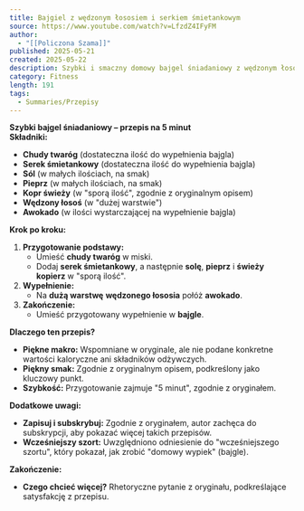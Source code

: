 ```yaml
---
title: Bajgiel z wędzonym łososiem i serkiem śmietankowym
source: https://www.youtube.com/watch?v=LfzdZ4IFyFM
author:
  - "[[Policzona Szama]]"
published: 2025-05-21
created: 2025-05-22
description: Szybki i smaczny domowy bajgel śniadaniowy z wędzonym łososiem, awokado i serek śmietankowy, przygotowany w 5 minut.
category: Fitness
length: 191
tags:
  - Summaries/Przepisy
---
```



**Szybki bajgel śniadaniowy – przepis na 5 minut**  
**Składniki:**  
- **Chudy twaróg** (dostateczna ilość do wypełnienia bajgla)  
- **Serek śmietankowy** (dostateczna ilość do wypełnienia bajgla)  
- **Sól** (w małych ilościach, na smak)  
- **Pieprz** (w małych ilościach, na smak)  
- **Kopr świeży** (w "sporą ilość", zgodnie z oryginalnym opisem)  
- **Wędzony łosoś** (w "dużej warstwie")  
- **Awokado** (w ilości wystarczającej na wypełnienie bajgla)  

**Krok po kroku:**  
1. **Przygotowanie podstawy:**  
   - Umieść **chudy twaróg** w miski.  
   - Dodaj **serek śmietankowy**, a następnie **solę**, **pieprz** i **świeży kopierz** w "sporą ilość".  
2. **Wypełnienie:**  
   - Na **dużą warstwę** **wędzonego łososia** połóż **awokado**.  
3. **Zakończenie:**  
   - Umieść przygotowany wypełnienie w **bajgle**.  

**Dlaczego ten przepis?**  
- **Piękne makro:** Wspomniane w oryginale, ale nie podane konkretne wartości kaloryczne ani składników odżywczych.  
- **Piękny smak:** Zgodnie z oryginalnym opisem, podkreślony jako kluczowy punkt.  
- **Szybkość:** Przygotowanie zajmuje "5 minut", zgodnie z oryginałem.  

**Dodatkowe uwagi:**  
- **Zapisuj i subskrybuj:** Zgodnie z oryginałem, autor zachęca do subskrypcji, aby pokazać więcej takich przepisów.  
- **Wcześniejszy szort:** Uwzględniono odniesienie do "wcześniejszego szortu", który pokazał, jak zrobić "domowy wypiek" (bajgle).  

**Zakończenie:**  
- **Czego chcieć więcej?** Rhetoryczne pytanie z oryginału, podkreślające satysfakcję z przepisu.